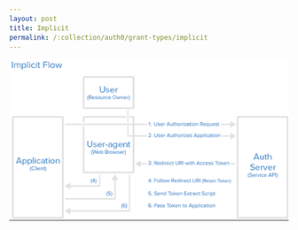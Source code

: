 ```yaml
---
layout: post
title: Implicit
permalink: /:collection/auth0/grant-types/implicit
---
```


![grant-implicit.png](https://github.com/arpit04tripathi/files-cdn/raw/cdn/auth0/grant-implicit.png)
